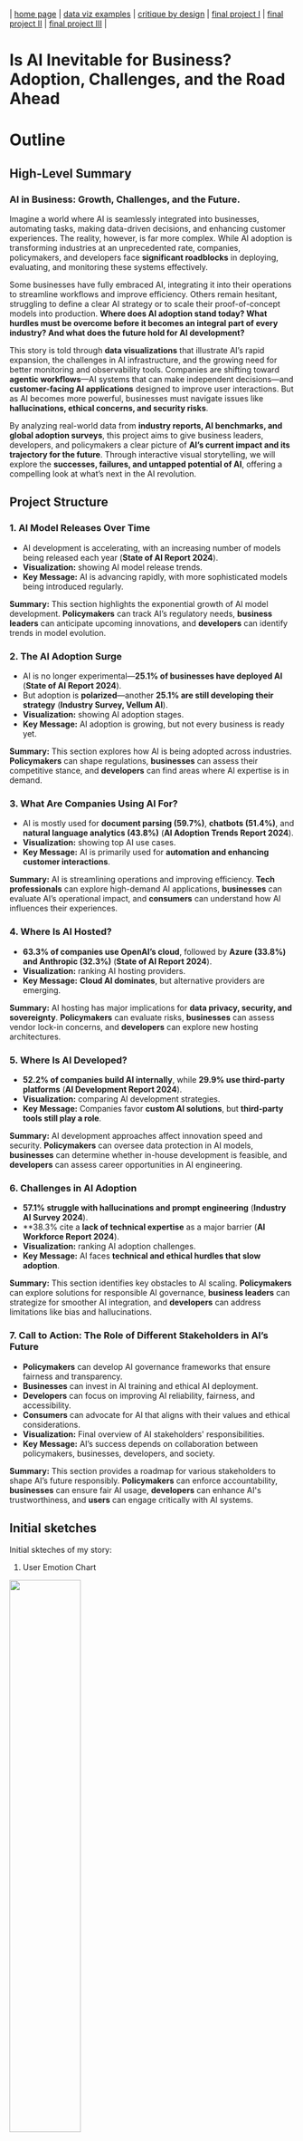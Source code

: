 | [home page](https://cmustudent.github.io/tswd-portfolio-templates/) | [data viz examples](dataviz-examples) | [critique by design](critique-by-design) | [final project I](final-project-part-one) | [final project II](final-project-part-two) | [final project III](final-project-part-three) |

# **Is AI Inevitable for Business? Adoption, Challenges, and the Road Ahead**
# Outline
## **High-Level Summary**
### **AI in Business: Growth, Challenges, and the Future.**  

Imagine a world where AI is seamlessly integrated into businesses, automating tasks, making data-driven decisions, and enhancing customer experiences. The reality, however, is far more complex. While AI adoption is transforming industries at an unprecedented rate, companies, policymakers, and developers face **significant roadblocks** in deploying, evaluating, and monitoring these systems effectively.  

Some businesses have fully embraced AI, integrating it into their operations to streamline workflows and improve efficiency. Others remain hesitant, struggling to define a clear AI strategy or to scale their proof-of-concept models into production. **Where does AI adoption stand today? What hurdles must be overcome before it becomes an integral part of every industry? And what does the future hold for AI development?**  

This story is told through **data visualizations** that illustrate AI’s rapid expansion, the challenges in AI infrastructure, and the growing need for better monitoring and observability tools. Companies are shifting toward **agentic workflows**—AI systems that can make independent decisions—and **customer-facing AI applications** designed to improve user interactions. But as AI becomes more powerful, businesses must navigate issues like **hallucinations, ethical concerns, and security risks**.  

By analyzing real-world data from **industry reports, AI benchmarks, and global adoption surveys**, this project aims to give business leaders, developers, and policymakers a clear picture of **AI’s current impact and its trajectory for the future**. Through interactive visual storytelling, we will explore the **successes, failures, and untapped potential of AI**, offering a compelling look at what’s next in the AI revolution.


## **Project Structure**

### **1. AI Model Releases Over Time**

- AI development is accelerating, with an increasing number of models being released each year (**State of AI Report 2024**).
- **Visualization:** showing AI model release trends.
- **Key Message:** AI is advancing rapidly, with more sophisticated models being introduced regularly.

**Summary:** This section highlights the exponential growth of AI model development. **Policymakers** can track AI’s regulatory needs, **business leaders** can anticipate upcoming innovations, and **developers** can identify trends in model evolution.

### **2. The AI Adoption Surge**

- AI is no longer experimental—**25.1% of businesses have deployed AI** (**State of AI Report 2024**).
- But adoption is **polarized**—another **25.1% are still developing their strategy** (**Industry Survey, Vellum AI**).
- **Visualization:** showing AI adoption stages.
- **Key Message:** AI adoption is growing, but not every business is ready yet.

**Summary:** This section explores how AI is being adopted across industries. **Policymakers** can shape regulations, **businesses** can assess their competitive stance, and **developers** can find areas where AI expertise is in demand.

### **3. What Are Companies Using AI For?**

- AI is mostly used for **document parsing (59.7%)**, **chatbots (51.4%)**, and **natural language analytics (43.8%)** (**AI Adoption Trends Report 2024**).
- **Visualization:** showing top AI use cases.
- **Key Message:** AI is primarily used for **automation and enhancing customer interactions**.

**Summary:** AI is streamlining operations and improving efficiency. **Tech professionals** can explore high-demand AI applications, **businesses** can evaluate AI’s operational impact, and **consumers** can understand how AI influences their experiences.

### **4. Where Is AI Hosted?**

- **63.3% of companies use OpenAI’s cloud**, followed by **Azure (33.8%) and Anthropic (32.3%)** (**State of AI Report 2024**).
- **Visualization:** ranking AI hosting providers.
- **Key Message:** **Cloud AI dominates**, but alternative providers are emerging.

**Summary:** AI hosting has major implications for **data privacy, security, and sovereignty**. **Policymakers** can evaluate risks, **businesses** can assess vendor lock-in concerns, and **developers** can explore new hosting architectures.

### **5. Where Is AI Developed?**

- **52.2% of companies build AI internally**, while **29.9% use third-party platforms** (**AI Development Report 2024**).
- **Visualization:** comparing AI development strategies.
- **Key Message:** Companies favor **custom AI solutions**, but **third-party tools still play a role**.

**Summary:** AI development approaches affect innovation speed and security. **Policymakers** can oversee data protection in AI models, **businesses** can determine whether in-house development is feasible, and **developers** can assess career opportunities in AI engineering.

### **6. Challenges in AI Adoption**

- **57.1% struggle with hallucinations and prompt engineering** (**Industry AI Survey 2024**).
- **38.3% cite a **lack of technical expertise** as a major barrier (**AI Workforce Report 2024**).
- **Visualization:** ranking AI adoption challenges.
- **Key Message:** AI faces **technical and ethical hurdles that slow adoption**.

**Summary:** This section identifies key obstacles to AI scaling. **Policymakers** can explore solutions for responsible AI governance, **business leaders** can strategize for smoother AI integration, and **developers** can address limitations like bias and hallucinations.

### **7. Call to Action: The Role of Different Stakeholders in AI’s Future**

- **Policymakers** can develop AI governance frameworks that ensure fairness and transparency.
- **Businesses** can invest in AI training and ethical AI deployment.
- **Developers** can focus on improving AI reliability, fairness, and accessibility.
- **Consumers** can advocate for AI that aligns with their values and ethical considerations.
- **Visualization:** Final overview of AI stakeholders' responsibilities.
- **Key Message:** AI’s success depends on collaboration between policymakers, businesses, developers, and society.

**Summary:** This section provides a roadmap for various stakeholders to shape AI’s future responsibly. **Policymakers** can enforce accountability, **businesses** can ensure fair AI usage, **developers** can enhance AI's trustworthiness, and **users** can engage critically with AI systems.


## Initial sketches
Initial skteches of my story:

1. User Emotion Chart
<img src="IMG_0011.jpeg" style="width:50%; height:auto;">
<!-- ![User emotion chart](IMG_0011.jpeg) -->
<!-- <div style="min-height:400ppx" id="datawrapper-vis-M9WpL"><img src="IMG_0011.jpeg" alt="" /></noscript></div>  -->

2. Growth of AI accross years
<img src="IMG_0010.jpeg" style="width:50%; height:auto;">
<!-- ![Growth of AI accross years](IMG_0010.jpeg)
<div style="min-height:400ppx" id="datawrapper-vis-M9WpL"><img src="IMG_0010.jpeg" alt="" /></noscript></div>  -->

3. How is AI used?
<img src="IMG_0012.jpeg" style="width:50%; height:auto;">
<!-- ![AI Use Cases](IMG_0012.jpeg)
<div style="min-height:400ppx" id="datawrapper-vis-M9WpL"><img src="IMG_0012.jpeg" alt="" /></noscript></div>  -->

4. How accurate is AI?
<img src="IMG_0013.jpeg" style="width:50%; height:auto;">
<!-- ![AI Accuracy Chart](IMG_0013.jpeg)
<div style="min-height:400ppx" id="datawrapper-vis-M9WpL"><img src="IMG_0013.jpeg" alt="" /></noscript></div>  -->


# The data
## **Primary Data Sources**  
To ensure data-driven storytelling, this project will leverage:  
- **Hugging Face Open LLM Leaderboard** – Performance benchmarks for AI models.  
- **Stanford’s HELM Benchmark** – AI evaluation trends.  
- **State of AI Report 2024** – Insights on AI adoption, challenges, and infrastructure.  
- **Industry Surveys (e.g., Vellum AI, Groq, Fireworks AI, Together AI)** – AI development trends and use cases.  
- **Academic Research (e.g., AI model fairness and efficiency studies)** – AI ethics and performance trade-offs.  

| Name | URL | Description |
|------|-----|-------------|
| Hugging Face LLM Leaderboard | [huggingface.co](https://huggingface.co) | AI model performance comparison |
| HELM Benchmark | [crfm.stanford.edu](https://crfm.stanford.edu) | AI evaluation framework |
| State of AI Report 2024 | [source link] | AI adoption and future trends |

# Method and medium
This project will be built using **interactive storytelling tools and data visualization platforms**:  
- **Shorthand** for digital storytelling.  
- **Tableau** for interactive data visualizations.  
- **GitHub Pages** for project hosting and documentation.  
- **HTML/CSS** for project styling.  

📌 **Final Deliverable:**  
An **interactive, stand-alone project** combining **Shorthand storytelling with data visualizations** to communicate insights effectively.  

## References
_List any references you used here._  

## AI acknowledgements
_If you used AI to help you complete this assignment (within the parameters of the instruction and course guidelines), detail your use of AI for this assignment here._

